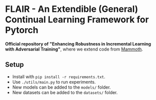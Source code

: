 

# FLAIR - An Extendible (General) Continual Learning Framework for Pytorch


**Official repository of "Enhancing Robustness in Incremental Learning with Adversarial Training"**, where we extend code from [Mammoth](https://github.com/aimagelab/mammoth).


## Setup
- Install with `pip install -r requirements.txt`.
- Use `./utils/main.py` to run experiments.
- New models can be added to the `models/` folder.
- New datasets can be added to the `datasets/` folder.



